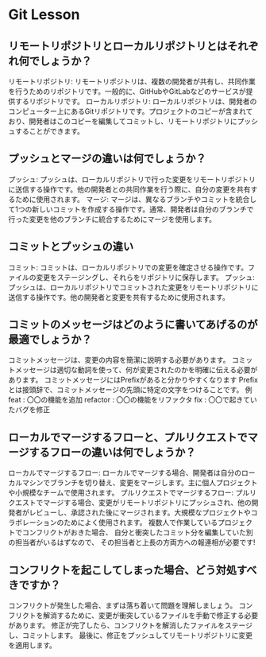 # Git Lesson

## リモートリポジトリとローカルリポジトリとはそれぞれ何でしょうか？
リモートリポジトリ: リモートリポジトリは、複数の開発者が共有し、共同作業を行うためのリポジトリです。一般的に、GitHubやGitLabなどのサービスが提供するリポジトリです。
ローカルリポジトリ: ローカルリポジトリは、開発者のコンピューター上にあるGitリポジトリです。プロジェクトのコピーが含まれており、開発者はこのコピーを編集してコミットし、リモートリポジトリにプッシュすることができます。



## プッシュとマージの違いは何でしょうか？
プッシュ: プッシュは、ローカルリポジトリで行った変更をリモートリポジトリに送信する操作です。他の開発者との共同作業を行う際に、自分の変更を共有するために使用されます。
マージ: マージは、異なるブランチやコミットを統合して1つの新しいコミットを作成する操作です。通常、開発者は自分のブランチで行った変更を他のブランチに統合するためにマージを使用します。


## コミットとプッシュの違い
コミット: コミットは、ローカルリポジトリでの変更を確定させる操作です。ファイルの変更をステージングし、それらをリポジトリに保存します。
プッシュ: プッシュは、ローカルリポジトリでコミットされた変更をリモートリポジトリに送信する操作です。他の開発者と変更を共有するために使用されます。


## コミットのメッセージはどのように書いてあげるのが最適でしょうか？
コミットメッセージは、変更の内容を簡潔に説明する必要があります。
コミットメッセージは適切な動詞を使って、何が変更されたのかを明確に伝える必要があります。
コミットメッセージにはPrefixがあると分かりやすくなります
Prefixとは接頭辞で、コミットメッセージの先頭に特定の文字をつけることです。
例
feat : 〇〇の機能を追加
refactor : 〇〇の機能をリファクタ
fix : 〇〇で起きていたバグを修正



## ローカルでマージするフローと、プルリクエストでマージするフローの違いは何でしょうか？
ローカルでマージするフロー: ローカルでマージする場合、開発者は自分のローカルマシンでブランチを切り替え、変更をマージします。主に個人プロジェクトや小規模なチームで使用されます。
プルリクエストでマージするフロー: プルリクエストでマージする場合、変更がリモートリポジトリにプッシュされ、他の開発者がレビューし、承認された後にマージされます。大規模なプロジェクトやコラボレーションのためによく使用されます。
複数人で作業しているプロジェクトでコンフリクトがおきた場合、
自分と衝突したコミット分を編集していた別の担当者がいるはずなので、
その担当者と上長の方両方への報連相が必要です!



## コンフリクトを起こしてしまった場合、どう対処すべきですか？
コンフリクトが発生した場合、まずは落ち着いて問題を理解しましょう。
コンフリクトを解消するために、変更が衝突しているファイルを手動で修正する必要があります。
修正が完了したら、コンフリクトを解消したファイルをステージし、コミットします。
最後に、修正をプッシュしてリモートリポジトリに変更を適用します。